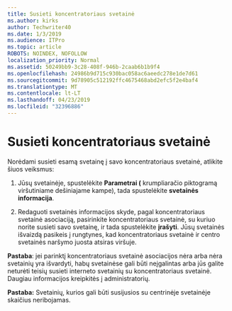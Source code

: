 ```yaml
---
title: Susieti koncentratoriaus svetainė
ms.author: kirks
author: Techwriter40
ms.date: 1/3/2019
ms.audience: ITPro
ms.topic: article
ROBOTS: NOINDEX, NOFOLLOW
localization_priority: Normal
ms.assetid: 50249bb9-3c28-408f-946b-2caab6b1b9f4
ms.openlocfilehash: 24986b9d715c930bac058ac6aeedc278e1de7d61
ms.sourcegitcommit: 9d78905c512192ffc4675468abd2efc5f2e4baf4
ms.translationtype: MT
ms.contentlocale: lt-LT
ms.lasthandoff: 04/23/2019
ms.locfileid: "32396886"
---
```

# <a name="associate-a-hub-site"></a>Susieti koncentratoriaus svetainė

Norėdami susieti esamą svetainę į savo koncentratoriaus svetainė, atlikite šiuos veiksmus:
  
1. Jūsų svetainėje, spustelėkite **Parametrai (** krumpliaračio piktogramą viršutiniame dešiniajame kampe), tada spustelėkite **svetainės informacija**. 
    
2. Redaguoti svetainės informacijos skyde, pagal koncentratoriaus svetainė asociaciją, pasirinkite koncentratoriaus svetainė, su kuriuo norite susieti savo svetainę, ir tada spustelėkite **įrašyti**. Jūsų svetainės išvaizdą pasikeis į rungtynes, kad koncentratoriaus svetainė ir centro svetainės naršymo juosta atsiras viršuje. 
    
 **Pastaba**: jei parinktį koncentratoriaus svetainė asociacijos nėra arba nėra svetainių yra išvardyti, habų svetainėse gali būti neįgalintas arba jūs galite neturėti teisių susieti interneto svetainių su koncentratoriaus svetainė. Daugiau informacijos kreipkitės į administratorių. 
  
 **Pastaba:** Svetainių, kurios gali būti susijusios su centrinėje svetainėje skaičius neribojamas. 
  

